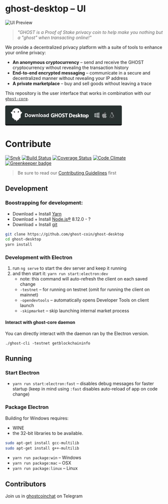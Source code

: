 # ghost-desktop – UI

![UI Preview](preview.gif)

> *"GHOST is a Proof of Stake privacy coin to help make you nothing but a "ghost" when transacting online!"*

We provide a decentralized privacy platform with a suite of tools to enhance your online privacy:

* **An anonymous cryptocurrency** – send and receive the GHOST cryptocurrency without revealing the transaction history
* **End-to-end encrypted messaging** – communicate in a secure and decentralized manner without revealing your IP address
* **A private marketplace** – buy and sell goods without leaving a trace

This repository is the user interface that works in combination with our [`ghost-core`](https://github.com/ghost-coin/ghost-core).

[![Download the packaged wallet for Mac, Windows and Linux](download-button.png)](https://github.com/ghost-coin/ghost-desktop/releases)

# Contribute

[![Snyk](https://snyk.io/test/github/ghost-coin/ghost-desktop/badge.svg)](https://snyk.io/test/github/ghost-coin/ghost-desktop)
[![Build Status](https://travis-ci.org/ghost-coin/ghost-desktop.svg?branch=master)](https://travis-ci.org/ghost-coin/ghost-desktop)
[![Coverage Status](https://coveralls.io/repos/github/ghost-coin/ghost-desktop/badge.svg?branch=master)](https://coveralls.io/github/ghost-coin/ghost-desktop?branch=master)
[![Code Climate](https://codeclimate.com/github/ghost-coin/ghost-desktop/badges/gpa.svg)](https://codeclimate.com/github/ghost-coin/ghost-desktop)
[![Greenkeeper badge](https://badges.greenkeeper.io/ghost-coin/ghost-desktop.svg)](https://greenkeeper.io/)

> Be sure to read our [Contributing Guidelines](CONTRIBUTING.md) first

## Development

### Boostrapping for development:

* Download + Install [Yarn](https://classic.yarnpkg.com/en/docs/install)
* Download + Install [Node.js®](https://nodejs.org/) 8.12.0 - ?
* Download + Install [git](https://git-scm.com/)

```bash
git clone https://github.com/ghost-coin/ghost-desktop
cd ghost-desktop
yarn install
```

### Development with Electron

1. run `ng serve` to start the dev server and keep it running
2. and then start it: `yarn run start:electron:dev`
   * note: this command will auto-refresh the client on each saved change
   * `-testnet` – for running on testnet (omit for running the client on mainnet)
   * `-opendevtools` – automatically opens Developer Tools on client launch
   * `-skipmarket` – skip launching internal market process

#### Interact with ghost-core daemon

You can directly interact with the daemon ran by the Electron version.

```
./ghost-cli -testnet getblockchaininfo
```

## Running

### Start Electron

* `yarn run start:electron:fast` – disables debug messages for faster startup (keep in mind using `:fast` disables auto-reload of app on code change)

### Package Electron

Building for Windows requires:
* WINE
* the 32-bit libraries to be available.

```bash
sudo apt-get install gcc-multilib
sudo apt-get install g++-multilib
```


* `yarn run package:win` – Windows
* `yarn run package:mac` – OSX
* `yarn run package:linux` – Linux

## Contributors

Join us in [ghostcoinchat](https://t.me/ghostcoinbymcafee) on Telegram

